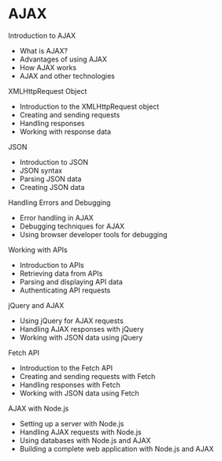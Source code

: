 # AJAX

Introduction to AJAX

- What is AJAX?
- Advantages of using AJAX
- How AJAX works
- AJAX and other technologies

XMLHttpRequest Object

- Introduction to the XMLHttpRequest object
- Creating and sending requests
- Handling responses
- Working with response data

JSON

- Introduction to JSON
- JSON syntax
- Parsing JSON data
- Creating JSON data

Handling Errors and Debugging

- Error handling in AJAX
- Debugging techniques for AJAX
- Using browser developer tools for debugging

Working with APIs

- Introduction to APIs
- Retrieving data from APIs
- Parsing and displaying API data
- Authenticating API requests

jQuery and AJAX

- Using jQuery for AJAX requests
- Handling AJAX responses with jQuery
- Working with JSON data using jQuery

Fetch API

- Introduction to the Fetch API
- Creating and sending requests with Fetch
- Handling responses with Fetch
- Working with JSON data using Fetch

AJAX with Node.js

- Setting up a server with Node.js
- Handling AJAX requests with Node.js
- Using databases with Node.js and AJAX
- Building a complete web application with Node.js and AJAX
